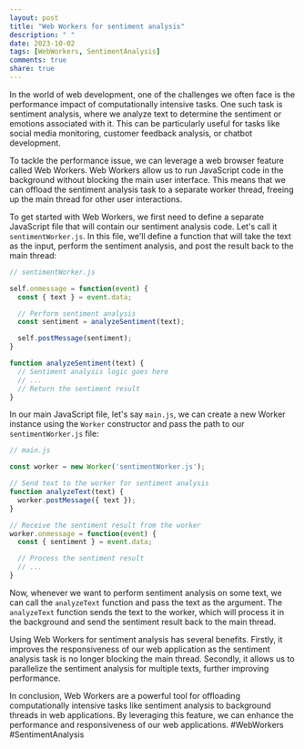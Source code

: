 ```yaml
---
layout: post
title: "Web Workers for sentiment analysis"
description: " "
date: 2023-10-02
tags: [WebWorkers, SentimentAnalysis]
comments: true
share: true
---
```


In the world of web development, one of the challenges we often face is the performance impact of computationally intensive tasks. One such task is sentiment analysis, where we analyze text to determine the sentiment or emotions associated with it. This can be particularly useful for tasks like social media monitoring, customer feedback analysis, or chatbot development.

To tackle the performance issue, we can leverage a web browser feature called Web Workers. Web Workers allow us to run JavaScript code in the background without blocking the main user interface. This means that we can offload the sentiment analysis task to a separate worker thread, freeing up the main thread for other user interactions.

To get started with Web Workers, we first need to define a separate JavaScript file that will contain our sentiment analysis code. Let's call it `sentimentWorker.js`. In this file, we'll define a function that will take the text as the input, perform the sentiment analysis, and post the result back to the main thread:

```javascript
// sentimentWorker.js

self.onmessage = function(event) {
  const { text } = event.data;

  // Perform sentiment analysis
  const sentiment = analyzeSentiment(text);

  self.postMessage(sentiment);
}

function analyzeSentiment(text) {
  // Sentiment analysis logic goes here
  // ...
  // Return the sentiment result
}
```

In our main JavaScript file, let's say `main.js`, we can create a new Worker instance using the `Worker` constructor and pass the path to our `sentimentWorker.js` file:

```javascript
// main.js

const worker = new Worker('sentimentWorker.js');

// Send text to the worker for sentiment analysis
function analyzeText(text) {
  worker.postMessage({ text });
}

// Receive the sentiment result from the worker
worker.onmessage = function(event) {
  const { sentiment } = event.data;

  // Process the sentiment result
  // ...
}
```

Now, whenever we want to perform sentiment analysis on some text, we can call the `analyzeText` function and pass the text as the argument. The `analyzeText` function sends the text to the worker, which will process it in the background and send the sentiment result back to the main thread.

Using Web Workers for sentiment analysis has several benefits. Firstly, it improves the responsiveness of our web application as the sentiment analysis task is no longer blocking the main thread. Secondly, it allows us to parallelize the sentiment analysis for multiple texts, further improving performance.

In conclusion, Web Workers are a powerful tool for offloading computationally intensive tasks like sentiment analysis to background threads in web applications. By leveraging this feature, we can enhance the performance and responsiveness of our web applications. #WebWorkers #SentimentAnalysis